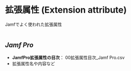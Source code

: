 # 拡張属性 (Extension attribute)

Jamfでよく使われた拡張属性
<br /><br />

***Jamf Pro***
---------------
* **JamfPro拡張属性の目次**： 00拡張属性目次_Jamf Pro.csv
* 拡張属性名や内容など
